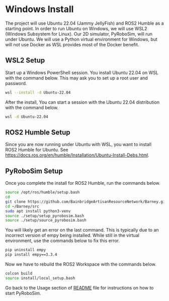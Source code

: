 # Windows Install

The project will use Ubuntu 22.04 (Jammy JellyFish) and ROS2 Humble as a starting point. In order to run Ubuntu on Windows, we will use WSL2 (Windows Subsystem for Linux). Our 2D simulator, PyRoboSim, will run under Ubuntu. We will use a Python virtual environment for Windows, but will not use Docker as WSL provides most of the Docker benefit.

## WSL2 Setup

Start up a Windows PowerShell session. You install Ubuntu 22.04 on WSL with the command below. This may ask you to set up a root user and password.

```bash
wsl --install -d Ubuntu-22.04
```

After the install, You can start a session with the Ubuntu 22.04 distribution with the command below. 

```bash
wsl -d Ubuntu-22.04
```

## ROS2 Humble Setup

Since you are now running under Ubuntu with WSL, you want to install ROS2 Humble for Ubuntu.
See https://docs.ros.org/en/humble/Installation/Ubuntu-Install-Debs.html.


## PyRoboSim Setup

Once you complete the install for ROS2 Humble, run the commands below.

```bash
source /opt/ros/humble/setup.bash
cd
git clone https://github.com/BainbridgeArtisanResourceNetwork/Barney.git
cd ~/Barney/src
sudo apt install python3-venv
source ./setup/setup_pyrobosim.bash
source ./setup/source_pyrobosim.bash
```

You will likely get an error on the last command. This is typically due to an incorrect version of empy being installed. While still in the virtual environment, use the commands below to fix this error.

```bash
pip uninstall empy
pip install empy==3.3.4
```

Now we have to rebuild the ROS2 Workspace with the commands below.

```bash
colcon build
source install/local_setup.bash
```

Go back to the Usage section of [README](./README.md) file for instructions on how to start PyRoboSim.
